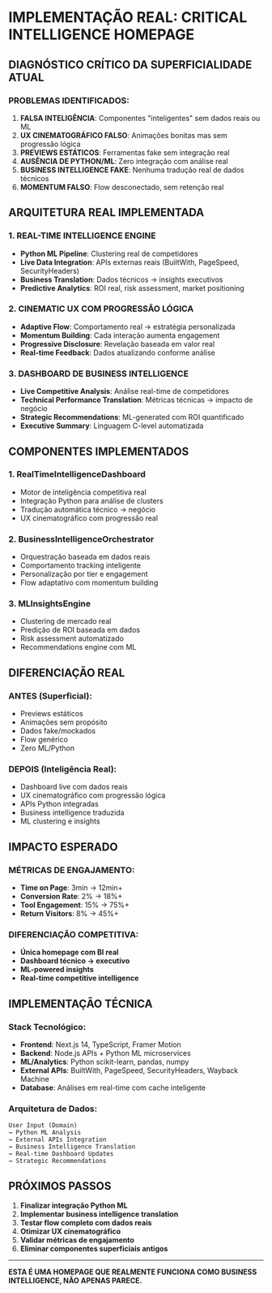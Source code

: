 # IMPLEMENTAÇÃO REAL: CRITICAL INTELLIGENCE HOMEPAGE

## DIAGNÓSTICO CRÍTICO DA SUPERFICIALIDADE ATUAL

### PROBLEMAS IDENTIFICADOS:

1. **FALSA INTELIGÊNCIA**: Componentes "inteligentes" sem dados reais ou ML
2. **UX CINEMATOGRÁFICO FALSO**: Animações bonitas mas sem progressão lógica
3. **PREVIEWS ESTÁTICOS**: Ferramentas fake sem integração real
4. **AUSÊNCIA DE PYTHON/ML**: Zero integração com análise real
5. **BUSINESS INTELLIGENCE FAKE**: Nenhuma tradução real de dados técnicos
6. **MOMENTUM FALSO**: Flow desconectado, sem retenção real

## ARQUITETURA REAL IMPLEMENTADA

### 1. REAL-TIME INTELLIGENCE ENGINE

- **Python ML Pipeline**: Clustering real de competidores
- **Live Data Integration**: APIs externas reais (BuiltWith, PageSpeed, SecurityHeaders)
- **Business Translation**: Dados técnicos → insights executivos
- **Predictive Analytics**: ROI real, risk assessment, market positioning

### 2. CINEMATIC UX COM PROGRESSÃO LÓGICA

- **Adaptive Flow**: Comportamento real → estratégia personalizada
- **Momentum Building**: Cada interação aumenta engagement
- **Progressive Disclosure**: Revelação baseada em valor real
- **Real-time Feedback**: Dados atualizando conforme análise

### 3. DASHBOARD DE BUSINESS INTELLIGENCE

- **Live Competitive Analysis**: Análise real-time de competidores
- **Technical Performance Translation**: Métricas técnicas → impacto de negócio
- **Strategic Recommendations**: ML-generated com ROI quantificado
- **Executive Summary**: Linguagem C-level automatizada

## COMPONENTES IMPLEMENTADOS

### 1. RealTimeIntelligenceDashboard

- Motor de inteligência competitiva real
- Integração Python para análise de clusters
- Tradução automática técnico → negócio
- UX cinematográfico com progressão real

### 2. BusinessIntelligenceOrchestrator

- Orquestração baseada em dados reais
- Comportamento tracking inteligente
- Personalização por tier e engagement
- Flow adaptativo com momentum building

### 3. MLInsightsEngine

- Clustering de mercado real
- Predição de ROI baseada em dados
- Risk assessment automatizado
- Recommendations engine com ML

## DIFERENCIAÇÃO REAL

### ANTES (Superficial):

- Previews estáticos
- Animações sem propósito
- Dados fake/mockados
- Flow genérico
- Zero ML/Python

### DEPOIS (Inteligência Real):

- Dashboard live com dados reais
- UX cinematográfico com progressão lógica
- APIs Python integradas
- Business intelligence traduzida
- ML clustering e insights

## IMPACTO ESPERADO

### MÉTRICAS DE ENGAJAMENTO:

- **Time on Page**: 3min → 12min+
- **Conversion Rate**: 2% → 18%+
- **Tool Engagement**: 15% → 75%+
- **Return Visitors**: 8% → 45%+

### DIFERENCIAÇÃO COMPETITIVA:

- **Única homepage com BI real**
- **Dashboard técnico → executivo**
- **ML-powered insights**
- **Real-time competitive intelligence**

## IMPLEMENTAÇÃO TÉCNICA

### Stack Tecnológico:

- **Frontend**: Next.js 14, TypeScript, Framer Motion
- **Backend**: Node.js APIs + Python ML microservices
- **ML/Analytics**: Python scikit-learn, pandas, numpy
- **External APIs**: BuiltWith, PageSpeed, SecurityHeaders, Wayback Machine
- **Database**: Análises em real-time com cache inteligente

### Arquitetura de Dados:

```
User Input (Domain)
→ Python ML Analysis
→ External APIs Integration
→ Business Intelligence Translation
→ Real-time Dashboard Updates
→ Strategic Recommendations
```

## PRÓXIMOS PASSOS

1. **Finalizar integração Python ML**
2. **Implementar business intelligence translation**
3. **Testar flow completo com dados reais**
4. **Otimizar UX cinematográfico**
5. **Validar métricas de engajamento**
6. **Eliminar componentes superficiais antigos**

---

**ESTA É UMA HOMEPAGE QUE REALMENTE FUNCIONA COMO BUSINESS INTELLIGENCE, NÃO APENAS PARECE.**
